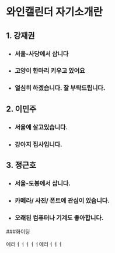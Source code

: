 # 와인캘린더 자기소개란

## 1. 강재권

- ### 서울-사당에서 삽니다
- ### 고양이 한마리 키우고 있어요
- ### 열심히 하겠습니다. 잘 부탁드립니다.

## 2. 이민주

- ### 서울에 살고있습니다.
- ### 강아지 집사입니다.

## 3. 정근호

- ### 서울-도봉에서 삽니다.
- ### 카메라/ 사진/ 폰트에 관심이 있습니다.
- ### 오래된 컴퓨터나 기계도 좋아합니다.

###화이팅

에러ㅓㅓㅓㅓㅓ에러ㅓㅓㅓ
